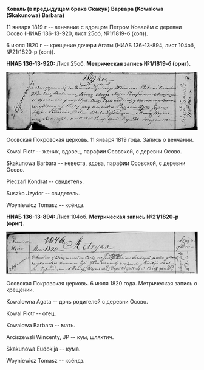 **Коваль (в предыдущем браке Скакун) Варвара (Kowalowa (Skakunowa)
Barbara)**

11 января 1819 г -- венчание с вдовцом Петром Ковалём с деревни Осово
(НИАБ 136-13-920, лист 25об, №1/1819-б (коп)).

6 июля 1820 г -- крещение дочери Агаты (НИАБ 136-13-894, лист 104об,
№21/1820-р (коп)).

**НИАБ 136-13-920:** Лист 25об. **Метрическая запись №1/1819-б (ориг).**

![](./media/cad724af5a51a63302593d7b5fa69e83af7a2113.png)

Осовская Покровская церковь. 11 января 1819 года. Запись о венчании.

Kowal Piotr -- жених, вдовец, парафии Осовской, с деревни Осово.

Skakunowa Barbara -- невеста, вдова, парафии Осовской, с деревни Осово.

Pieczań Kondrat -- свидетель.

Suszko Jzydor -- свидетель.

Woyniewicz Tomasz -- ксёндз.

**НИАБ 136-13-894:** Лист 104об. **Метрическая запись №21/1820-р
(ориг).**

![](./media/77846642e54c29660ce3d2e92cf32bf304ceeb7f.png)

Осовская Покровская церковь. 6 июля 1820 года. Метрическая запись о
крещении.

Kowalowna Agata -- дочь родителей с деревни Осовo.

Kowal Piotr -- отец.

Kowalowa Barbara -- мать.

Arciszewsli Wincenty, JP -- кум, шляхтич.

Skakunowa Eudokija -- кума.

Woyniewicz Tomasz -- ксёндз.
